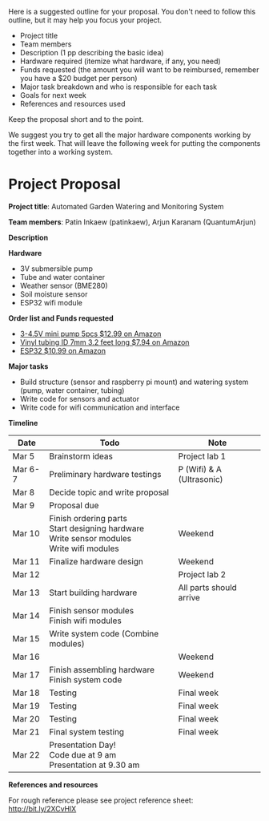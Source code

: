 
Here is a suggested outline for your proposal. You don't need to follow this
outline, but it may help you focus your project.

* Project title
* Team members
* Description (1 pp describing the basic idea)
* Hardware required (itemize what hardware, if any, you need)
* Funds requested (the amount you will want to be reimbursed, remember you have
  a $20 budget per person)
* Major task breakdown and who is responsible for each task
* Goals for next week
* References and resources used

Keep the proposal short and to the point.

We suggest you try to get all the major hardware components working by the
first week. That will leave the following week for putting the components
together into a working system.

# Project Proposal

**Project title**: Automated Garden Watering and Monitoring System

**Team members**: Patin Inkaew (patinkaew), Arjun Karanam (QuantumArjun)

**Description**


**Hardware**

* 3V submersible pump
* Tube and water container
* Weather sensor (BME280)
* Soil moisture sensor
* ESP32 wifi module

**Order list and Funds requested**

* [3-4.5V mini pump 5pcs $12.99 on Amazon](https://www.amazon.com/JIUWU-Horizontal-Micro-Submersible-3-4-5V/dp/B01N0Y4R83/ref=sr_1_1?keywords=3v+water+pump&qid=1552029359&s=lawn-garden&sr=1-1)
* [Vinyl tubing ID 7mm 3.2 feet long $7.94 on Amazon](https://www.amazon.com/Yobett-Vinyl-Tubing-3-2-0-39-Cooling/dp/B00IXBZDD2/ref=sr_1_4?keywords=7mm+tubing&qid=1552029964&s=industrial&sr=1-4)
* [ESP32 $10.99 on Amazon](https://www.amazon.com/gp/product/B0718T232Z/ref=ppx_yo_dt_b_asin_title_o00_s00?ie=UTF8&psc=1)

**Major tasks**

* Build structure (sensor and raspberry pi mount) and watering system (pump, water container, tubing)
* Write code for sensors and actuator
* Write code for wifi communication and interface

**Timeline**

| Date | Todo | Note |
| --- | ----- | --- |
| Mar 5 | Brainstorm ideas | Project lab 1 |
| Mar 6-7 | Preliminary hardware testings | P (Wifi) & A (Ultrasonic) |
| Mar 8 | Decide topic and write proposal | |
| Mar 9 | Proposal due | |
| Mar 10 | Finish ordering parts <br> Start designing hardware <br> Write sensor modules <br> Write wifi modules | Weekend |
| Mar 11 | Finalize hardware design | Weekend |
| Mar 12 | | Project lab 2 |
| Mar 13 | Start building hardware| All parts should arrive |
| Mar 14 | Finish sensor modules <br> Finish wifi modules| |
| Mar 15 | Write system code (Combine modules)| |
| Mar 16 | | Weekend |
| Mar 17 | Finish assembling hardware <br> Finish system code| Weekend |
| Mar 18 | Testing | Final week |
| Mar 19 | Testing | Final week |
| Mar 20 | Testing | Final week |
| Mar 21 | Final system testing | Final week |
| Mar 22| Presentation Day! <br>Code due at 9 am <br> Presentation at 9.30 am| |


**References and resources**

For rough reference please see project reference sheet: http://bit.ly/2XCvHlX
